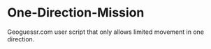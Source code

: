 # One-Direction-Mission
Geoguessr.com user script that only allows limited movement in one direction. 
